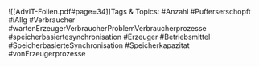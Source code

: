 
![[AdvIT-Folien.pdf#page=34]]Tags & Topics:
   #Anzahl
   #Pufferserschopft
   #iAllg
   #Verbraucher
   #wartenErzeugerVerbraucherProblemVerbraucherprozesse
   #speicherbasiertesynchronisation
   #Erzeuger
   #Betriebsmittel
   #SpeicherbasierteSynchronisation
   #Speicherkapazitat
   #vonErzeugerprozesse
